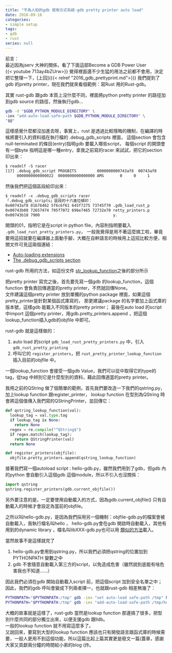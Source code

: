 ```yaml
---
title: "不為人知的gdb 使用方式系統-gdb pretty printer auto load"
date: 2016-09-16
categories:
- simple setup
tags:
- gdb
- rust
series: null
---
```


前言：  
最近因為jserv 大神的關係，看了下面這部Become a GDB Power User  
{{< youtube 713ay4bZUrw>}}
覺得裡面還不少生猛的用法之前都不會用，決定把它整理一下，[上回]({{< relref "2016_gdb_prettyprint.md">}})
我們提到了gdb 的pretty printer，現在我們就來看個範例：寫Rust 用的Rust-gdb。  
<!--more-->

其實 rust-gdb 跟gdb 本質上沒什麼不同，裡面將python pretty printer 的路徑加到gdb source 的路徑，然後執行gdb…  
```bash
gdb -d "$GDB_PYTHON_MODULE_DIRECTORY" \
-iex "add-auto-load-safe-path $GDB_PYTHON_MODULE_DIRECTORY" \
"$@"
```
這樣感覺什麼都沒加進去呀，事實上，rust 是透過比較隱晦的機制，在編譯的時候將要引入的資料插在執行檔的 .debug\_gdb\_scripts 裡面，
這個section 會包含null-terminated 的條目(entry)指明gdb 要載入哪些script，
每個script 的開頭會有一個byte 指明這是哪一種entry，拿我之前寫的racer 來試試，把它的section 印出來：  
```txt
$ readelf -S racer
[17] .debug_gdb_script PROGBITS         0000000000743af8  00743af8
     0000000000000022  0000000000000000 AMS       0     0     1
```
然後我們把這個區段給印出來：  
```txt
$ readelf -x .debug_gdb_scripts racer
「.debug_gdb_scripts」區段的十六進位傾印：
0x00743af8 01676462 5f6c6f61 645f7275 73745f70 .gdb_load_rust_p
0x00743b08 72657474 795f7072 696e7465 72732e70 retty_printers.p
0x00743b18 7900                                y.
```
開頭的01，指明它是在script in python file，內容則指明要載入 `.gdb_load_rust_pretty_printers.py`，
一般我覺得是用不著這麼搞工啦，畢竟要用這招就要在編譯器上面動手腳，大概在自幹語言的時候用上這招比較方便，相關文件可見這兩個連結：  

* [Auto-loading extensions](https://sourceware.org/gdb/onlinedocs/gdb/Auto_002dloading-extensions.html#Auto_002dloading-extensions)
* [The .debug_gdb_scripts section](https://sourceware.org/gdb/onlinedocs/gdb/dotdebug_005fgdb_005fscripts-section.html#dotdebug_005fgdb_005fscripts-section)  

rust-gdb 所用的方法，如這份文件 [str_lookup_function](https://sourceware.org/gdb/onlinedocs/gdb/Writing-a-Pretty_002dPrinter.html#Writing-a-Pretty_002dPrinter)之後的部分所示  

把pretty printer 寫完之後，首先要先寫一個gdb 的lookup\_function，這個function 會負責回傳適當的pretty printer，不然就回傳None。  
文件建議這個pretty printer 放到單獨的python package 裡面，如果這個pretty\_printer是針對某個函式庫寫的，
那更建議package 的名字要加上函式庫的版本號，這樣gdb 能載入不同版本的pretty printer；
最後在auto load 的script 中import 這個pretty printer，用gdb.pretty\_printers.append ，把這個lookup\_function插入gdb的objfile 中即可。  

rust-gdb 就是這樣做的：  
1. auto load 的script `gdb_load_rust_pretty_printers.py` 中，引入 `gdb_rust_pretty_printing`
2. 呼叫它的 `register_printers`，把 `rust_pretty_printer_lookup_function` 插入目前的objfile 中。  

一個lookup\_function 會接受一個gdb Value，我們可以從中取得它的type的tag，從tag 中辨別它是什麼型別的資料，藉此回傳適當的pretty printer。  

我用之前的QString 做了個簡單的範例，首先我們要改造一下我們的qstring.py，加上lookup function 跟register\_printer，
lookup function 在型別為QString 時會將這個值傳入我們寫的QStringPrinter，並回傳它：  
```python
def qstring_lookup_function(val):
  lookup_tag = val.type.tag
  if lookup_tag is None:
    return None
  regex = re.compile("^QString$")
  if regex.match(lookup_tag):
    return QStringPrinter(val)
  return None

def register_printers(objfile):
  objfile.pretty_printers.append(qstring_lookup_function)
```

接著我們寫一個autoload script : hello-gdb.py，雖然我們用到了gdb，但gdb 內的python 會自動引入這個gdb 這個module，所以不引入也沒關係：  
```python
import qstring
qstring.register_printers(gdb.current_objfile())
```
另外要注意的是，一定要使用自動載入的方式，因為gdb.current\_objfile() 只有自動載入的時候才會設定為當前的objfile。  

之所以叫hello-gdb.py，是因為我們採用另一個機制：objfile-gdb.py的檔案會被自動載入，我執行檔名叫hello ，
hello-gdb.py會在gdb 開啟時自動載入，其他有用到的dynamic library ，檔名叫libXXX-gdb.py也可以用
[類似的方法](https://sourceware.org/gdb/onlinedocs/gdb/objfile_002dgdbdotext-file.html#objfile_002dgdbdotext-file)載入。  

當然故事不是這樣就完了

1. hello-gdb.py會用到qstring.py，所以我們必須把qstring的位置加到PYTHONPATH 變數之中
2. gdb 不會隨意自動載入第三方的script，以免造成危害（雖然說到底能有啥危害我也不知道……）

因此我們必須在gdb 開始自動載入script 前，把這個script 加到安全名單之中；因此，我們的gdb 呼叫會變成下列兩者擇一，也就跟rust-gdb 相差無幾了：  
```bash
PYTHONPATH="$PYTHONPATH:/tmp" gdb -iex "set auto-load safe-path /tmp" hello
PYTHONPATH="$PYTHONPATH:/tmp" gdb -iex "add-auto-load-safe-path /tmp/hello-gdb.py" hello
```

大概的故事就是這樣了，rust-gdb 當然是lookup function 那邊搞了很多，把型別什麼共同的部分獨立出來，以便支援gdb 跟lldb。  
一般的lookup function 就不用寫這麼多了。  
又說回來，要寫到大型的lookup function 應該也只有開發語言跟函式庫的時候需要，一般人更用不到這個功能，所以這篇比起上篇其實更是廢文一篇(蓋章，感謝大家又貢獻兩分鐘的時間給小弟的blog (炸。